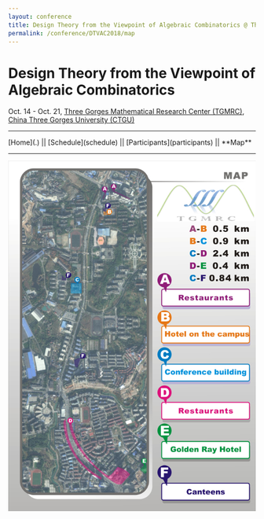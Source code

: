 ```yaml
---
layout: conference
title: Design Theory from the Viewpoint of Algebraic Combinatorics @ Three Gorges Mathematical Research Center
permalink: /conference/DTVAC2018/map
---
```


# Design Theory from the Viewpoint of Algebraic Combinatorics

Oct. 14 - Oct. 21, [Three Gorges Mathematical Research Center (TGMRC)](http://mathcenter.ctgu.edu.cn/), [China Three Gorges University (CTGU)](http://www.ctgu.edu.cn/)

<hr />
[Home](.) || [Schedule](schedule) || [Participants](participants) || **Map**
<hr />

![](map.jpg)